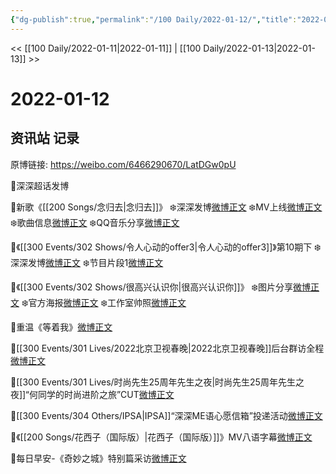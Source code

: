 ```yaml
---
{"dg-publish":true,"permalink":"/100 Daily/2022-01-12/","title":"2022-01-12","created":"2022-12-22T16:38:38.000+08:00","updated":"2023-04-11T14:46:35.060+08:00"}
---
```



<< [[100 Daily/2022-01-11\|2022-01-11]] | [[100 Daily/2022-01-13\|2022-01-13]] >>

# 2022-01-12

## 资讯站 记录

原博链接: https://weibo.com/6466290670/LatDGw0pU

🌟深深超话发博[](https://m.weibo.cn/1736988591/4724922448086316)

🌟新歌《[[200 Songs/念归去\|念归去]]》
❄️深深发博[微博正文](https://m.weibo.cn/6466290670/4724762376934569)
❄️MV上线[微博正文](https://m.weibo.cn/6466290670/4724760010819533)
❄️歌曲信息[微博正文](https://m.weibo.cn/6466290670/4724764218495385)
❄️QQ音乐分享[微博正文](https://m.weibo.cn/6466290670/4724759650109145)

🌟《[[300 Events/302 Shows/令人心动的offer3\|令人心动的offer3]]》第10期下
❄️深深发博[微博正文](https://m.weibo.cn/6466290670/4724935019463396)
❄️节目片段1[微博正文](https://m.weibo.cn/6466290670/4724912437334816)

🌟《[[300 Events/302 Shows/很高兴认识你\|很高兴认识你]]》
❄️图片分享[微博正文](https://m.weibo.cn/6466290670/4724914760974881)
❄️官方海报[微博正文](https://m.weibo.cn/6466290670/4724793318574340)
❄️工作室帅照[微博正文](https://m.weibo.cn/6466290670/4724908394025567)

🌟重温《等着我》[微博正文](https://m.weibo.cn/6466290670/4724968733020120)

🌟[[300 Events/301 Lives/2022北京卫视春晚\|2022北京卫视春晚]]后台群访全程[微博正文](https://m.weibo.cn/6466290670/4724751325725852)

🌟[[300 Events/301 Lives/时尚先生25周年先生之夜\|时尚先生25周年先生之夜]]“何同学的时尚进阶之旅”CUT[微博正文](https://m.weibo.cn/6466290670/4724791254189226)

🌟[[300 Events/304 Others/IPSA\|IPSA]]“深深ME语心愿信箱”投递活动[微博正文](https://m.weibo.cn/6466290670/4724825095145027)

🌟《[[200 Songs/花西子（国际版）\|花西子（国际版）]]》MV八语字幕[微博正文](https://m.weibo.cn/6466290670/4724825827837205)

🌟每日早安-《奇妙之城》特别篇采访[微博正文](https://m.weibo.cn/6466290670/4724739799255643)
